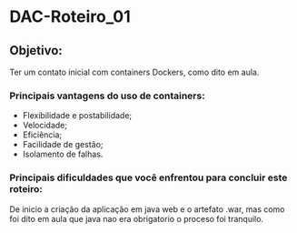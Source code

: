 # DAC-Roteiro_01

## Objetivo: 
  Ter um contato inicial com containers Dockers, como dito em aula.

### Principais vantagens do uso de containers:
  * Flexibilidade e postabilidade;
  * Velocidade;
  * Eficiência;
  * Facilidade de gestão;
  * Isolamento de falhas.
  
### Principais dificuldades que você enfrentou para concluir este roteiro:
   De inicio a criação da aplicação em java web e o artefato .war, mas como foi dito em aula que java nao era obrigatorio o proceso foi tranquilo.
  
